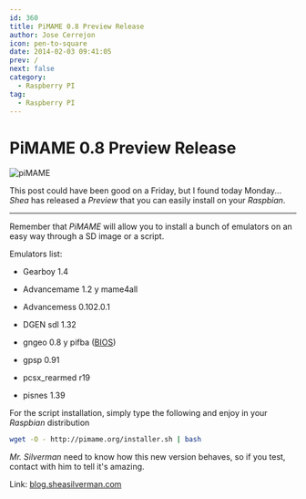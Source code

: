 ```yaml
---
id: 360
title: PiMAME 0.8 Preview Release
author: Jose Cerrejon
icon: pen-to-square
date: 2014-02-03 09:41:05
prev: /
next: false
category:
  - Raspberry PI
tag:
  - Raspberry PI
---
```


# PiMAME 0.8 Preview Release

![piMAME](/images/PiMAME.jpg)

This post could have been good on a Friday, but I found today Monday... *Shea* has released a *Preview* that you can easily install on your *Raspbian*.

- - -
Remember that *PiMAME* will allow you to install a bunch of emulators on an easy way through a SD image or a script.

Emulators list:

* Gearboy 1.4

* Advancemame 1.2 y mame4all

* Advancemess 0.102.0.1

* DGEN sdl 1.32

* gngeo 0.8 y pifba ([BIOS](https://app.box.com/s/u5whbrrp3gupopi3kh6r))

* gpsp 0.91

* pcsx_rearmed r19

* pisnes 1.39


For the script installation, simply type the following and enjoy in your *Raspbian* distribution

```bash
wget -O - http://pimame.org/installer.sh | bash
```

*Mr. Silverman* need to know how this new version behaves, so if you test, contact with him to tell it's amazing.

Link: [blog.sheasilverman.com](http://blog.sheasilverman.com/2014/01/friday-post-pimame-0-8-preview-release-only-for-the-brave/)